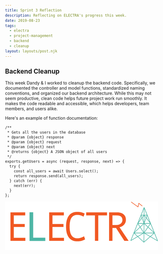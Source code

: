 ```yaml
---
title: Sprint 3 Reflection
description: Reflecting on ELECTRA's progress this week.
date: 2019-08-23
tags:
  - electra
  - project-management
  - backend
  - cleanup
layout: layouts/post.njk
---
```

## Backend Cleanup
This week Dandy & I worked to cleanup the backend code. Specifically, we documented the controller and model functions, standardized naming conventions, and organized our backend architecture. While this may not seem productive, clean code helps future project work run smoothly. It makes the code readable and accessible, which helps developers, team members, and users alike.

Here's an example of function documentation:

``` js/2/4
/**
 * Gets all the users in the database
 * @param {object} response
 * @param {object} request
 * @param {object} next
 * @returns {object} A JSON object of all users
 */
exports.getUsers = async (request, response, next) => {
  try {
    const all_users = await Users.select();
    return response.send(all_users);
  } catch (err) {
    next(err);
  }
};
```
![](../img/electraLogoFinal.png)
